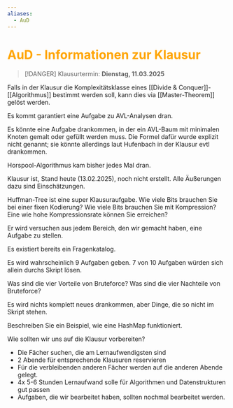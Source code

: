 ```yaml
---
aliases:
  - AuD
---
```

# <font color = "orange">AuD - Informationen zur Klausur</font>
>[!DANGER] Klausurtermin: **Dienstag, 11.03.2025**

Falls in der Klausur die Komplexitätsklasse eines [[Divide & Conquer]]-[[Algorithmus]] bestimmt werden soll, kann dies via [[Master-Theorem]] gelöst werden.

Es kommt garantiert eine Aufgabe zu AVL-Analysen dran.

Es könnte eine Aufgabe drankommen, in der ein AVL-Baum mit minimalen Knoten gemalt oder gefüllt werden muss. Die Formel dafür wurde explizit nicht genannt; sie könnte allerdings laut Hufenbach in der Klausur evtl drankommen.

Horspool-Algorithmus kam bisher jedes Mal dran.

Klausur ist, Stand heute (13.02.2025), noch nicht erstellt. Alle Äußerungen dazu sind Einschätzungen.

Huffman-Tree ist eine super Klausuraufgabe.
Wie viele Bits brauchen Sie bei einer fixen Kodierung?
Wie viele Bits brauchen Sie mit Kompression?
Eine wie hohe Kompressionsrate können Sie erreichen?

Er wird versuchen aus jedem Bereich, den wir gemacht haben, eine Aufgabe zu stellen.

Es existiert bereits ein Fragenkatalog.

Es wird wahrscheinlich 9 Aufgaben geben.
7 von 10 Aufgaben würden sich allein durchs Skript lösen.

Was sind die vier Vorteile von Bruteforce?
Was sind die vier Nachteile von Bruteforce?

Es wird nichts komplett neues drankommen, aber Dinge, die so nicht im Skript stehen.

Beschreiben Sie ein Beispiel, wie eine HashMap funktioniert.

Wie sollten wir uns auf die Klausur vorbereiten?
- Die Fächer suchen, die am Lernaufwendigsten sind
- 2 Abende für entsprechende Klausuren reservieren
- Für die verbleibenden anderen Fächer werden auf die anderen Abende gelegt.
- 4x 5-6 Stunden Lernaufwand solle für Algorithmen und Datenstrukturen gut passen
- Aufgaben, die wir bearbeitet haben, sollten nochmal bearbeitet werden. 
